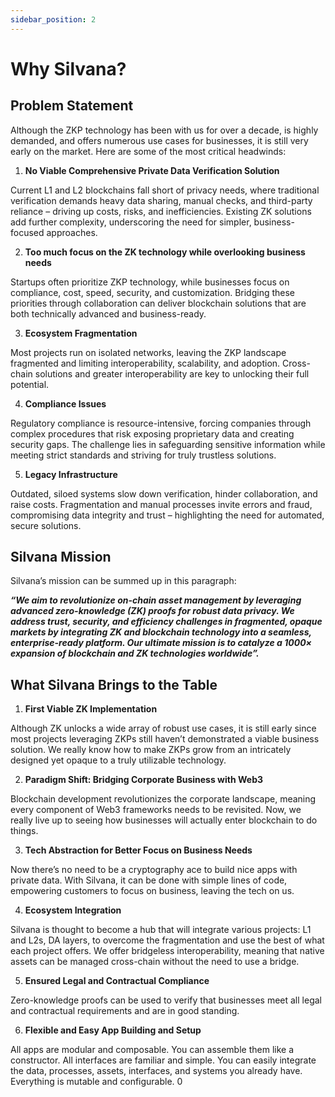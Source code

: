 ```yaml
---
sidebar_position: 2
---
```


# Why Silvana?

## Problem Statement

Although the ZKP technology has been with us for over a decade, is highly demanded, and offers numerous use cases for businesses, it is still very early on the market. Here are some of the most critical headwinds:

1. **No Viable Comprehensive Private Data Verification Solution**

Current L1 and L2 blockchains fall short of privacy needs, where traditional verification demands heavy data sharing, manual checks, and third-party reliance – driving up costs, risks, and inefficiencies. Existing ZK solutions add further complexity, underscoring the need for simpler, business-focused approaches.

2. **Too much focus on the ZK technology while overlooking business needs**

Startups often prioritize ZKP technology, while businesses focus on compliance, cost, speed, security, and customization. Bridging these priorities through collaboration can deliver blockchain solutions that are both technically advanced and business-ready.

3. **Ecosystem Fragmentation**

Most projects run on isolated networks, leaving the ZKP landscape fragmented and limiting interoperability, scalability, and adoption. Cross-chain solutions and greater interoperability are key to unlocking their full potential.

4. **Compliance Issues**

Regulatory compliance is resource-intensive, forcing companies through complex procedures that risk exposing proprietary data and creating security gaps. The challenge lies in safeguarding sensitive information while meeting strict standards and striving for truly trustless solutions.

5. **Legacy Infrastructure**

Outdated, siloed systems slow down verification, hinder collaboration, and raise costs. Fragmentation and manual processes invite errors and fraud, compromising data integrity and trust – highlighting the need for automated, secure solutions.

## Silvana Mission

Silvana’s mission can be summed up in this paragraph: 

**_“We aim to revolutionize on-chain asset management by leveraging advanced zero-knowledge (ZK) proofs for robust data privacy. We address trust, security, and efficiency challenges in fragmented, opaque markets by integrating ZK and blockchain technology into a seamless, enterprise-ready platform. Our ultimate mission is to catalyze a 1000× expansion of blockchain and ZK technologies worldwide”._**

## What Silvana Brings to the Table

1. **First Viable ZK Implementation**

Although ZK unlocks a wide array of robust use cases, it is still early since most projects leveraging ZKPs still haven’t demonstrated a viable business solution. We really know how to make ZKPs grow from an intricately designed yet opaque to a truly utilizable technology.

2. **Paradigm Shift: Bridging Corporate Business with Web3**

Blockchain development revolutionizes the corporate landscape, meaning every component of Web3 frameworks needs to be revisited. Now, we really live up to seeing how businesses will actually enter blockchain to do things.

3. **Tech Abstraction for Better Focus on Business Needs**

Now there’s no need to be a cryptography ace to build nice apps with private data. With Silvana, it can be done with simple lines of code, empowering customers to focus on business, leaving the tech on us.

4. **Ecosystem Integration**

Silvana is thought to become a hub that will integrate various projects: L1 and L2s, DA layers, to overcome the fragmentation and use the best of what each project offers. We offer bridgeless interoperability, meaning that native assets can be managed cross-chain without the need to use a bridge.

5. **Ensured Legal and Contractual Compliance**

Zero-knowledge proofs can be used to verify that businesses meet all legal and contractual requirements and are in good standing.

6. **Flexible and Easy App Building and Setup**

All apps are modular and composable. You can assemble them like a constructor. All interfaces are familiar and simple. You can easily integrate the data, processes, assets, interfaces, and systems you already have. Everything is mutable and configurable. 0